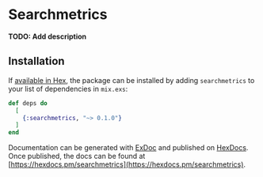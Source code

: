 # Searchmetrics

**TODO: Add description**

## Installation

If [available in Hex](https://hex.pm/docs/publish), the package can be installed
by adding `searchmetrics` to your list of dependencies in `mix.exs`:

```elixir
def deps do
  [
    {:searchmetrics, "~> 0.1.0"}
  ]
end
```

Documentation can be generated with [ExDoc](https://github.com/elixir-lang/ex_doc)
and published on [HexDocs](https://hexdocs.pm). Once published, the docs can
be found at [https://hexdocs.pm/searchmetrics](https://hexdocs.pm/searchmetrics).

